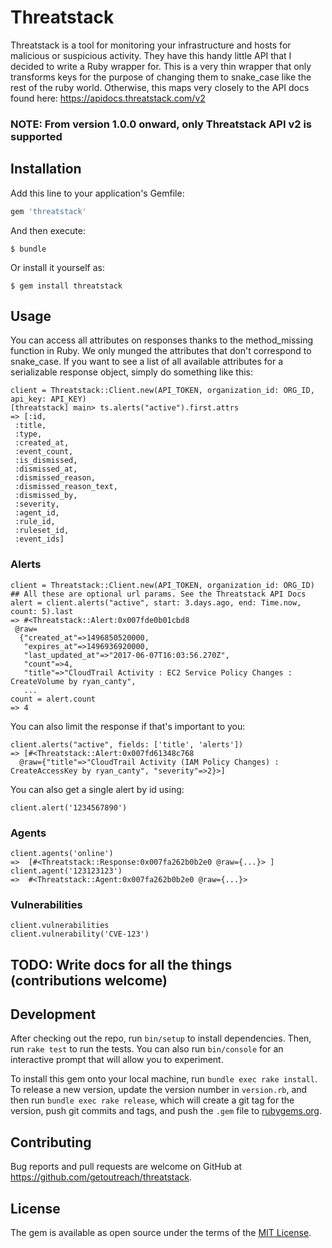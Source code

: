 # Threatstack

Threatstack is a tool for monitoring your infrastructure and hosts for malicious or suspicious activity. They have this handy little API that I decided to write a Ruby wrapper for. This is a very thin wrapper that only transforms keys for the purpose of changing them to snake_case like the rest of the ruby world. Otherwise, this maps very closely to the API docs found here: https://apidocs.threatstack.com/v2

### NOTE: From version 1.0.0 onward, only Threatstack API v2 is supported

## Installation

Add this line to your application's Gemfile:

```ruby
gem 'threatstack'
```

And then execute:

    $ bundle

Or install it yourself as:

    $ gem install threatstack

## Usage

You can access all attributes on responses thanks to the method_missing function in Ruby. We only munged the attributes that don't correspond to snake_case. If you want to see a list of all available attributes for a serializable response object, simply do something like this:

```
client = Threatstack::Client.new(API_TOKEN, organization_id: ORG_ID, api_key: API_KEY)
[threatstack] main> ts.alerts("active").first.attrs
=> [:id,
 :title,
 :type,
 :created_at,
 :event_count,
 :is_dismissed,
 :dismissed_at,
 :dismissed_reason,
 :dismissed_reason_text,
 :dismissed_by,
 :severity,
 :agent_id,
 :rule_id,
 :ruleset_id,
 :event_ids]

 ```

### Alerts

```
client = Threatstack::Client.new(API_TOKEN, organization_id: ORG_ID)
## All these are optional url params. See the Threatstack API Docs
alert = client.alerts("active", start: 3.days.ago, end: Time.now, count: 5).last
=> #<Threatstack::Alert:0x007fde0b01cbd8
 @raw=
  {"created_at"=>1496850520000,
   "expires_at"=>1496936920000,
   "last_updated_at"=>"2017-06-07T16:03:56.270Z",
   "count"=>4,
   "title"=>"CloudTrail Activity : EC2 Service Policy Changes : CreateVolume by ryan_canty",
   ...
count = alert.count
=> 4
```

You can also limit the response if that's important to you:

```
client.alerts("active", fields: ['title', 'alerts'])
=> [#<Threatstack::Alert:0x007fd61348c768
  @raw={"title"=>"CloudTrail Activity (IAM Policy Changes) : CreateAccessKey by ryan_canty", "severity"=>2}>]
```

You can also get a single alert by id using:

```
client.alert('1234567890')
```

### Agents

```
client.agents('online')
=>  [#<Threatstack::Response:0x007fa262b0b2e0 @raw={...}> ]
client.agent('123123123')
=>  #<Threatstack::Agent:0x007fa262b0b2e0 @raw={...}>
```

### Vulnerabilities

```
client.vulnerabilities
client.vulnerability('CVE-123')
```
## TODO: Write docs for all the things (contributions welcome)


## Development

After checking out the repo, run `bin/setup` to install dependencies. Then, run `rake test` to run the tests. You can also run `bin/console` for an interactive prompt that will allow you to experiment.

To install this gem onto your local machine, run `bundle exec rake install`. To release a new version, update the version number in `version.rb`, and then run `bundle exec rake release`, which will create a git tag for the version, push git commits and tags, and push the `.gem` file to [rubygems.org](https://rubygems.org).

## Contributing

Bug reports and pull requests are welcome on GitHub at https://github.com/getoutreach/threatstack.


## License

The gem is available as open source under the terms of the [MIT License](http://opensource.org/licenses/MIT).
